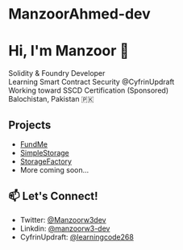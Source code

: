 # ManzoorAhmed-dev

# Hi, I'm Manzoor 👋

 Solidity & Foundry Developer  
 Learning Smart Contract Security @CyfrinUpdraft  
 Working toward SSCD Certification (Sponsored)  
 Balochistan, Pakistan 🇵🇰  

## Projects
-  [FundMe](https://github.com/ManzoorAhmed-blockchindev/Solidity-Fundamentals/tree/main/FundMe)
-  [SimpleStorage](https://github.com/ManzoorAhmed-blockchindev/Solidity-Fundamentals/tree/main/Simple_Storage)
-  [StorageFactory](https://github.com/ManzoorAhmed-blockchindev/Solidity-Fundamentals/tree/main/Storage_Factory)
-  More coming soon...

## 📫 Let's Connect!
- Twitter: [@Manzoorw3dev](https://x.com/Manzoorw3dev)
- Linkdin: [@manzoorw3-dev](https://www.linkedin.com/in/manzoorw3-dev-a68391372)
- CyfrinUpdraft: [@learningcode268](https://profiles.cyfrin.io/u/learningcode268)
